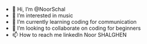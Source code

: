 - 👋 Hi, I’m @NoorSchal
- 👀 I’m interested in music
- 🌱 I’m currently learning coding for communication 
- 💞️ I’m looking to collaborate on coding for beginners 
- 📫 How to reach me linkedIn Noor SHALGHEN

<!---
NoorSchal/NoorSchal is a ✨ special ✨ repository because its `README.md` (this file) appears on your GitHub profile.
You can click the Preview link to take a look at your changes.
--->

